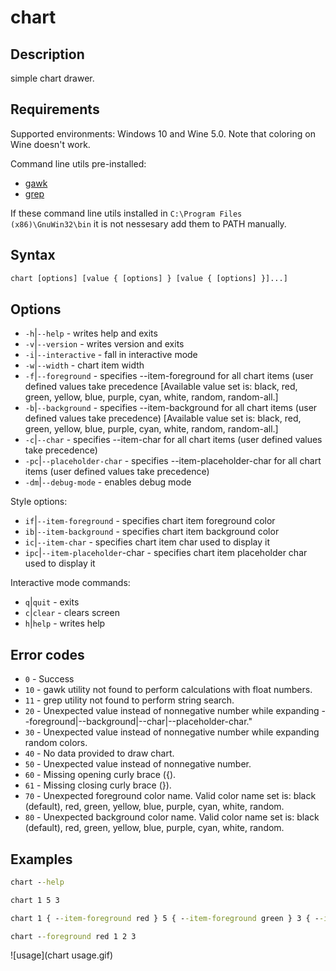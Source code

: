 # chart

## Description

simple chart drawer.

## Requirements

Supported environments: Windows 10 and Wine 5.0. Note that coloring on Wine doesn't work.

Command line utils pre-installed:

- [gawk](http://gnuwin32.sourceforge.net/packages/gawk.htm)
- [grep](http://gnuwin32.sourceforge.net/packages/grep.htm)

If these command line utils installed in `C:\Program Files (x86)\GnuWin32\bin` it is not nessesary add them to PATH manually.

## Syntax

```bat
chart [options] [value { [options] } [value { [options] }]...]
```

## Options

- `-h`|`--help` - writes help and exits
- `-v`|`--version` - writes version and exits
- `-i`|`--interactive` - fall in interactive mode
- `-w`|`--width` - chart item width
- `-f`|`--foreground` - specifies --item-foreground for all chart items (user defined values take precedence [Available value set is: black, red, green, yellow, blue, purple, cyan, white, random, random-all.]
- `-b`|`--background` - specifies --item-background for all chart items (user defined values take precedence) [Available value set is: black, red, green, yellow, blue, purple, cyan, white, random, random-all.]
- `-c`|`--char` - specifies --item-char for all chart items (user defined values take precedence)
- `-pc`|`--placeholder-char` - specifies --item-placeholder-char for all chart items (user defined values take precedence)
- `-dm`|`--debug-mode` - enables debug mode

Style options:

- `if`|`--item-foreground` - specifies chart item foreground color
- `ib`|`--item-background` - specifies chart item background color
- `ic`|`--item-char` - specifies chart item char used to display it
- `ipc`|`--item-placeholder`-char - specifies chart item placeholder char used to display it

Interactive mode commands:

- `q`|`quit` - exits
- `c`|`clear` - clears screen
- `h`|`help` - writes help

## Error codes

- `0` - Success
- `10` - gawk utility not found to perform calculations with float numbers.
- `11` - grep utility not found to perform string search.
- `20` - Unexpected value instead of nonnegative number while expanding --foreground|--background|--char|--placeholder-char."
- `30` - Unexpected value instead of nonnegative number while expanding random colors.
- `40` - No data provided to draw chart.
- `50` - Unexpected value instead of nonnegative number.
- `60` - Missing opening curly brace ({).
- `61` - Missing closing curly brace (}).
- `70` - Unexpected foreground color name. Valid color name set is: black (default), red, green, yellow, blue, purple, cyan, white, random.
- `80` - Unexpected background color name. Valid color name set is: black (default), red, green, yellow, blue, purple, cyan, white, random.

## Examples

```bat
chart --help
```

```bat
chart 1 5 3
```

```bat
chart 1 { --item-foreground red } 5 { --item-foreground green } 3 { --item-foreground blue }
```

```bat
chart --foreground red 1 2 3
```

![usage](chart usage.gif)
